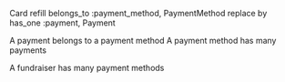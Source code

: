  Card refill 
    belongs_to :payment_method, PaymentMethod
    replace by
    has_one :payment, Payment

A payment belongs to a payment method 
A payment method has many payments

A fundraiser has many payment methods